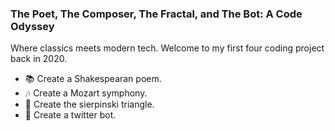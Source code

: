 ### The Poet, The Composer, The Fractal, and The Bot: A Code Odyssey

Where classics meets modern tech. Welcome to my first four coding project back in 2020. 
- 📚 Create a Shakespearan poem. 
- 🎶 Create a Mozart symphony. 
- 🔺 Create the sierpinski triangle. 
- 🤖 Create a twitter bot. 
